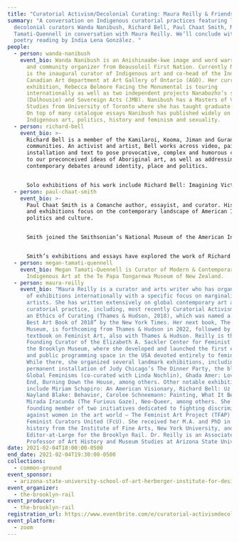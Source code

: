 ```yaml
---
title: "Curatorial Activism/Decolonial Curating: Maura Reilly & Friends"
summary: "A conversation on Indigenous curatorial practices featuring legendary
  decolonial curators Wanda Nanibush, Richard Bell, Paul Chaat Smith, Megan
  Tamati-Quennell in conversation with Maura Reilly. We’ll conclude with a
  poetry reading by India Lena González. "
people:
  - person: wanda-nanibush
    event_bio: Wanda Nanibush is an Anishinaabe-kwe image and word warrior, curator
      and community organizer from Beausoleil First Nation. Currently Nanibush
      is the inaugural curator of Indigenous art and co-head of the Indigenous +
      Canadian Art department at Art Gallery of Ontario (AGO). Her current AGO
      exhibition, Rebecca Belmore Facing the Monumental is touring
      internationally as well as two independent projects Nanabozho’s sisters
      (Dalhousie) and Sovereign Acts (JMB). Nanibush has a Masters of Visual
      Studies from University of Toronto where she has taught graduate courses.
      On top of many catalogue essays Nanibush has published widely on
      Indigenous art, politics, history and feminism and sexuality.
  - person: richard-bell
    event_bio: >-
      Richard Bell is a member of the Kamilaroi, Kooma, Jiman and Gurang Gurang
      communities. An activist and artist, Bell works across video, painting,
      installation and text to pose provocative, complex and humorous challenges
      to our preconceived ideas of Aboriginal art, as well as addressing
      contemporary debates around identity, place and politics.


      Solo exhibitions of his work include Richard Bell: Imagining Victory, Western Plains Cultural Centre, Dubbo (2015); Embassy, Perth Institute of Contemporary Arts, Perth (2014); and Imagining Victory, Artspace, Sydney (2013). Uz vs Them, a major touring exhibition of Bell’s work organised by the American Federation of Arts, premiered at Tufts University, Boston in September 2011 and toured to venues across North America throughout 2013. In 2009 an exhibition of Bell’s practice to date, titled I am not sorry, was held at Location One, New York, and he was the recipient of Location One’s International Fellowship for that year. In 2006 his work was the subject of the survey exhibition Positivity presented by the Institute of Modern Art, Brisbane.
  - person: paul-chaat-smith
    event_bio: >-
      Paul Chaat Smith is a Comanche author, essayist, and curator. His books
      and exhibitions focus on the contemporary landscape of American Indian
      politics and culture.


      Smith joined the Smithsonian’s National Museum of the American Indian in 2001, where he currently serves as Associate Curator. His projects include the NMAI’s history gallery, performance artist James Luna’s Emendatio at the 2005 Venice Biennial, Fritz Scholder: Indian/Not Indian (2008), and Brian Jungen: Strange Comfort (2009). With Robert Warrior, he is the author of Like a Hurricane: the Indian Movement from Alcatraz to Wounded Knee (New Press, 1996), a standard text in Native studies and American history courses. His second book, Everything You Know about Indians Is Wrong, was published in 2009 by the University of Minnesota Press, and is now in its second printing.


      Smith’s exhibitions and essays have explored the work of Richard Ray Whitman, Baco Ohama, Faye HeavyShield, Shelley Niro, Erica Lord, and Kent Monkman. He has lectured at the National Gallery of Art, Center for the Arts in San Francisco, and the Getty Center for the History of Art and the Humanities in Los Angeles. His television appearances include the 1995 Canadian series Markings with Neil Bissondath, and served as creative consultant for the American Experience series We Shall Remain: A Native History of America, broadcast on PBS in April 2009. Smith lives in Washington, D.C. His middle name is pronounced “chot,” has no hyphen, and rhymes with hot. He has no college or university degrees.
  - person: megan-tamati-quennell
    event_bio: Megan Tamati-Quennell is Curator of Modern & Contemporary Māori and
      Indigenous Art at the Te Papa Tongarewa Museum of New Zealand.
  - person: maura-reilly
    event_bio: "Maura Reilly is a curator and arts writer who has organized dozens
      of exhibitions internationally with a specific focus on marginalized
      artists. She has written extensively on global contemporary art and
      curatorial practice, including, most recently Curatorial Activism: Towards
      an Ethics of Curating (Thames & Hudson, 2018), which was named a “Top 10
      Best Art Book of 2018” by the New York Times. Her next book, The Ethical
      Museum, is forthcoming from Thames & Hudson in 2022, followed by a
      textbook on Feminist Art, also with Thames & Hudson. Reilly is the
      Founding Curator of the Elizabeth A. Sackler Center for Feminist Art at
      the Brooklyn Museum, where she developed and launched the first exhibition
      and public programming space in the USA devoted entirely to feminist art.
      While there, she organized several landmark exhibitions, including the
      permanent installation of Judy Chicago’s The Dinner Party, the blockbuster
      Global Feminisms (co-curated with Linda Nochlin), Ghada Amer: Love Had No
      End, Burning Down the House, among others. Other notable exhibitions
      include Miriam Schapiro: An American Visionary, Richard Bell: Uz v. Them,
      Nayland Blake: Behavior, Carolee Schneemann: Painting, What It Became, La
      Mirada Iracunda (The Furious Gaze), Neo-Queer, among others. She is a
      founding member of two initiatives dedicated to fighting discrimination
      against women in the art world – The Feminist Art Project (TFAP) and
      Feminist Curators United (FcU). She received her M.A. and PhD in art
      history from the Institute of Fine Arts, New York University, and is an
      Editor-at-Large for the Brooklyn Rail. Dr. Reilly is an Associate
      Professor of Art History and Museum Studies at Arizona State University."
date: 2021-02-04T18:00:00-0500
end_date: 2021-02-04T19:30:00-0500
collections:
  - common-ground
event_sponsor:
  - arizona-state-university-school-of-art-herberger-institute-for-design-the-arts
event_organizer:
  - the-brooklyn-rail
event_producer:
  - the-brooklyn-rail
registration_url: https://www.eventbrite.com/e/curatorial-activismdecolonial-curating-maura-reilly-friends-tickets-138960327079
event_platform:
  - zoom
---
```

